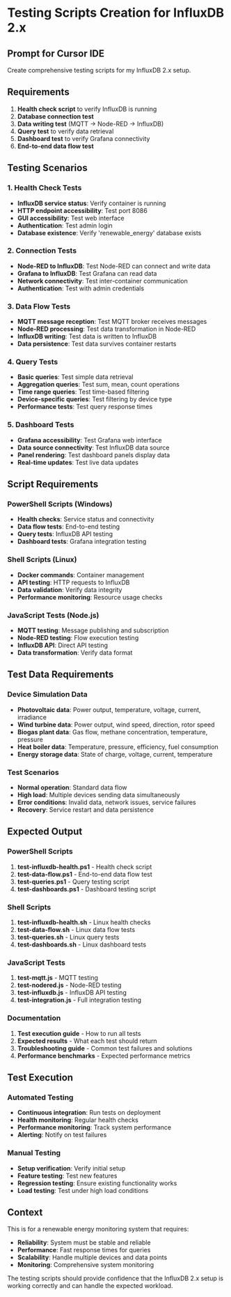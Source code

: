 # Testing Scripts Creation for InfluxDB 2.x

## Prompt for Cursor IDE

Create comprehensive testing scripts for my InfluxDB 2.x setup.

## Requirements

1. **Health check script** to verify InfluxDB is running
2. **Database connection test**
3. **Data writing test** (MQTT → Node-RED → InfluxDB)
4. **Query test** to verify data retrieval
5. **Dashboard test** to verify Grafana connectivity
6. **End-to-end data flow test**

## Testing Scenarios

### 1. Health Check Tests
- **InfluxDB service status**: Verify container is running
- **HTTP endpoint accessibility**: Test port 8086
- **GUI accessibility**: Test web interface
- **Authentication**: Test admin login
- **Database existence**: Verify 'renewable_energy' database exists

### 2. Connection Tests
- **Node-RED to InfluxDB**: Test Node-RED can connect and write data
- **Grafana to InfluxDB**: Test Grafana can read data
- **Network connectivity**: Test inter-container communication
- **Authentication**: Test with admin credentials

### 3. Data Flow Tests
- **MQTT message reception**: Test MQTT broker receives messages
- **Node-RED processing**: Test data transformation in Node-RED
- **InfluxDB writing**: Test data is written to InfluxDB
- **Data persistence**: Test data survives container restarts

### 4. Query Tests
- **Basic queries**: Test simple data retrieval
- **Aggregation queries**: Test sum, mean, count operations
- **Time range queries**: Test time-based filtering
- **Device-specific queries**: Test filtering by device type
- **Performance tests**: Test query response times

### 5. Dashboard Tests
- **Grafana accessibility**: Test Grafana web interface
- **Data source connectivity**: Test InfluxDB data source
- **Panel rendering**: Test dashboard panels display data
- **Real-time updates**: Test live data updates

## Script Requirements

### PowerShell Scripts (Windows)
- **Health checks**: Service status and connectivity
- **Data flow tests**: End-to-end testing
- **Query tests**: InfluxDB API testing
- **Dashboard tests**: Grafana integration testing

### Shell Scripts (Linux)
- **Docker commands**: Container management
- **API testing**: HTTP requests to InfluxDB
- **Data validation**: Verify data integrity
- **Performance monitoring**: Resource usage checks

### JavaScript Tests (Node.js)
- **MQTT testing**: Message publishing and subscription
- **Node-RED testing**: Flow execution testing
- **InfluxDB API**: Direct API testing
- **Data transformation**: Verify data format

## Test Data Requirements

### Device Simulation Data
- **Photovoltaic data**: Power output, temperature, voltage, current, irradiance
- **Wind turbine data**: Power output, wind speed, direction, rotor speed
- **Biogas plant data**: Gas flow, methane concentration, temperature, pressure
- **Heat boiler data**: Temperature, pressure, efficiency, fuel consumption
- **Energy storage data**: State of charge, voltage, current, temperature

### Test Scenarios
- **Normal operation**: Standard data flow
- **High load**: Multiple devices sending data simultaneously
- **Error conditions**: Invalid data, network issues, service failures
- **Recovery**: Service restart and data persistence

## Expected Output

### PowerShell Scripts
1. **test-influxdb-health.ps1** - Health check script
2. **test-data-flow.ps1** - End-to-end data flow test
3. **test-queries.ps1** - Query testing script
4. **test-dashboards.ps1** - Dashboard testing script

### Shell Scripts
1. **test-influxdb-health.sh** - Linux health checks
2. **test-data-flow.sh** - Linux data flow tests
3. **test-queries.sh** - Linux query tests
4. **test-dashboards.sh** - Linux dashboard tests

### JavaScript Tests
1. **test-mqtt.js** - MQTT testing
2. **test-nodered.js** - Node-RED testing
3. **test-influxdb.js** - InfluxDB API testing
4. **test-integration.js** - Full integration testing

### Documentation
1. **Test execution guide** - How to run all tests
2. **Expected results** - What each test should return
3. **Troubleshooting guide** - Common test failures and solutions
4. **Performance benchmarks** - Expected performance metrics

## Test Execution

### Automated Testing
- **Continuous integration**: Run tests on deployment
- **Health monitoring**: Regular health checks
- **Performance monitoring**: Track system performance
- **Alerting**: Notify on test failures

### Manual Testing
- **Setup verification**: Verify initial setup
- **Feature testing**: Test new features
- **Regression testing**: Ensure existing functionality works
- **Load testing**: Test under high load conditions

## Context

This is for a renewable energy monitoring system that requires:
- **Reliability**: System must be stable and reliable
- **Performance**: Fast response times for queries
- **Scalability**: Handle multiple devices and data points
- **Monitoring**: Comprehensive system monitoring

The testing scripts should provide confidence that the InfluxDB 2.x setup is working correctly and can handle the expected workload. 